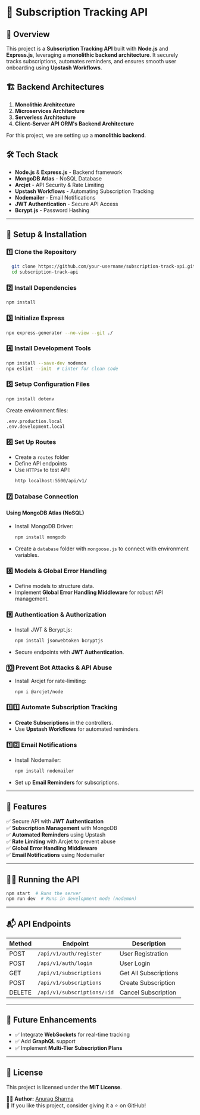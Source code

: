 # 🚀 Subscription Tracking API

## 📌 Overview
This project is a **Subscription Tracking API** built with **Node.js** and **Express.js**, leveraging a **monolithic backend architecture**. It securely tracks subscriptions, automates reminders, and ensures smooth user onboarding using **Upstash Workflows**.

## 🏗️ Backend Architectures
1. **Monolithic Architecture**
2. **Microservices Architecture**
3. **Serverless Architecture**
4. **Client-Server API ORM's Backend Architecture**

For this project, we are setting up a **monolithic backend**.

## 🛠️ Tech Stack
- **Node.js** & **Express.js** - Backend framework
- **MongoDB Atlas** - NoSQL Database
- **Arcjet** - API Security & Rate Limiting
- **Upstash Workflows** - Automating Subscription Tracking
- **Nodemailer** - Email Notifications
- **JWT Authentication** - Secure API Access
- **Bcrypt.js** - Password Hashing

---

## 🔧 Setup & Installation
### 1️⃣ Clone the Repository
```bash
  git clone https://github.com/your-username/subscription-track-api.git
  cd subscription-track-api
```

### 2️⃣ Install Dependencies
```bash
npm install
```

### 3️⃣ Initialize Express
```bash
npx express-generator --no-view --git ./
```

### 4️⃣ Install Development Tools
```bash
npm install --save-dev nodemon
npx eslint --init  # Linter for clean code
```

### 5️⃣ Setup Configuration Files
```bash
npm install dotenv
```
Create environment files:
```
.env.production.local
.env.development.local
```

### 6️⃣ Set Up Routes
- Create a `routes` folder
- Define API endpoints
- Use `HTTPie` to test API:
  ```bash
  http localhost:5500/api/v1/
  ```

### 7️⃣ Database Connection
#### Using MongoDB Atlas (NoSQL)
- Install MongoDB Driver:
  ```bash
  npm install mongodb
  ```
- Create a `database` folder with `mongoose.js` to connect with environment variables.

### 8️⃣ Models & Global Error Handling
- Define models to structure data.
- Implement **Global Error Handling Middleware** for robust API management.

### 9️⃣ Authentication & Authorization
- Install JWT & Bcrypt.js:
  ```bash
  npm install jsonwebtoken bcryptjs
  ```
- Secure endpoints with **JWT Authentication**.

### 🔟 Prevent Bot Attacks & API Abuse
- Install Arcjet for rate-limiting:
  ```bash
  npm i @arcjet/node
  ```

### 1️⃣1️⃣ Automate Subscription Tracking
- **Create Subscriptions** in the controllers.
- Use **Upstash Workflows** for automated reminders.

### 1️⃣2️⃣ Email Notifications
- Install Nodemailer:
  ```bash
  npm install nodemailer
  ```
- Set up **Email Reminders** for subscriptions.

---

## 🎯 Features
✅ Secure API with **JWT Authentication**  
✅ **Subscription Management** with MongoDB  
✅ **Automated Reminders** using Upstash  
✅ **Rate Limiting** with Arcjet to prevent abuse  
✅ **Global Error Handling Middleware**  
✅ **Email Notifications** using Nodemailer  

---

## 🏃‍♂️ Running the API
```bash
npm start  # Runs the server
npm run dev  # Runs in development mode (nodemon)
```

---

## 📬 API Endpoints
| Method | Endpoint                  | Description               |
|--------|---------------------------|---------------------------|
| POST   | `/api/v1/auth/register`   | User Registration         |
| POST   | `/api/v1/auth/login`      | User Login                |
| GET    | `/api/v1/subscriptions`   | Get All Subscriptions     |
| POST   | `/api/v1/subscriptions`   | Create Subscription       |
| DELETE | `/api/v1/subscriptions/:id` | Cancel Subscription       |

---

## 📌 Future Enhancements
- ✅ Integrate **WebSockets** for real-time tracking
- ✅ Add **GraphQL** support
- ✅ Implement **Multi-Tier Subscription Plans**

---

## 📜 License
This project is licensed under the **MIT License**.

👨‍💻 **Author:** [Anurag Sharma](https://github.com/AnuragSharma5893)  
🌟 If you like this project, consider giving it a ⭐ on GitHub!

